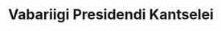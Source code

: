 ---
title: Vabariigi Presidendi Kantselei
title_en: Office of the President
maintainer_name:
maintainer_email:
description: 'Kantselei korraldab Vabariigi Presidendi riigisisest ja -välist suhtlemist, juhib infovahetust meedia, avalikkuse ja teiste partneritega, valmistab ette õigusakte ning täidab teisi ülesandeid.'
twitter: ''
---